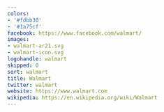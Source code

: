 ```yaml
---
colors:
- '#fdbb30'
- '#1a75cf'
facebook: https://www.facebook.com/walmart/
images:
- walmart-ar21.svg
- walmart-icon.svg
logohandle: walmart
skipped: 0
sort: walmart
title: Walmart
twitter: walmart
website: https://www.walmart.com
wikipedia: https://en.wikipedia.org/wiki/Walmart
---
```

